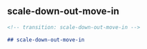 <!-- transition: scale-down-out-move-in -->

## scale-down-out-move-in

```md
<!-- transition: scale-down-out-move-in -->

## scale-down-out-move-in
```
